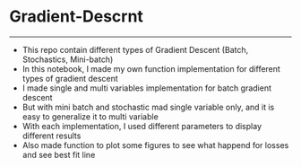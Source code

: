 # Gradient-Descrnt
***
* This repo contain different types of Gradient Descent (Batch, Stochastics, Mini-batch) <br>
* In this notebook, I made my own function implementation for different types of gradient descent <br> 
* I made single and multi variables implementation for batch gradient descent <br>
* But with mini batch and stochastic mad single variable only, and it is easy to generalize it to multi variable <br>
* With each implementation, I used different parameters to display different results
* Also made function to plot some figures to see what happend for losses and see best fit line
